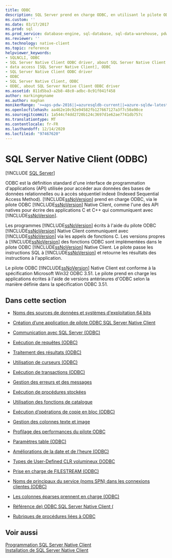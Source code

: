 ```yaml
---
title: ODBC
description: SQL Server prend en charge ODBC, en utilisant le pilote ODBC SQL Server Native Client, en tant qu’API native pour les applications C et C++ qui communiquent avec SQL Server.
ms.custom: ''
ms.date: 03/17/2017
ms.prod: sql
ms.prod_service: database-engine, sql-database, sql-data-warehouse, pdw
ms.reviewer: ''
ms.technology: native-client
ms.topic: reference
helpviewer_keywords:
- SQLNCLI, ODBC
- SQL Server Native Client ODBC driver, about SQL Server Native Client ODBC driver
- data access [SQL Server Native Client], ODBC
- SQL Server Native Client ODBC driver
- ODBC
- SQL Server Native Client, ODBC
- ODBC, about SQL Server Native Client ODBC driver
ms.assetid: 811d5ba3-a2b8-48c0-adbc-8c91f041f458
author: markingmyname
ms.author: maghan
monikerRange: '>=aps-pdw-2016||=azuresqldb-current||=azure-sqldw-latest||>=sql-server-2016||>=sql-server-linux-2017||=azuresqldb-mi-current'
ms.openlocfilehash: aa462e10c92e94582fb127667127a3f7c50a98ce
ms.sourcegitcommit: 1a544cf4dd2720b124c3697d1e62ae7741db757c
ms.translationtype: MT
ms.contentlocale: fr-FR
ms.lasthandoff: 12/14/2020
ms.locfileid: "97467620"
---
```

# <a name="sql-server-native-client-odbc"></a>SQL Server Native Client (ODBC)
[!INCLUDE [SQL Server](../../../includes/applies-to-version/sql-asdb-asdbmi-asa-pdw.md)]

  ODBC est la définition standard d'une interface de programmation d'applications (API) utilisée pour accéder aux données des bases de données relationnelles ou à accès séquentiel indexé (Indexed Sequential Access Method). [!INCLUDE[ssNoVersion](../../../includes/ssnoversion-md.md)] prend en charge ODBC, via le pilote ODBC [!INCLUDE[ssNoVersion](../../../includes/ssnoversion-md.md)] Native Client, comme l'une des API natives pour écrire des applications C et C++ qui communiquent avec [!INCLUDE[ssNoVersion](../../../includes/ssnoversion-md.md)].  
  
 Les programmes [!INCLUDE[ssNoVersion](../../../includes/ssnoversion-md.md)] écrits à l'aide du pilote ODBC [!INCLUDE[ssNoVersion](../../../includes/ssnoversion-md.md)] Native Client communiquent avec [!INCLUDE[ssNoVersion](../../../includes/ssnoversion-md.md)] via les appels de fonctions C. Les versions propres à [!INCLUDE[ssNoVersion](../../../includes/ssnoversion-md.md)] des fonctions ODBC sont implémentées dans le pilote ODBC [!INCLUDE[ssNoVersion](../../../includes/ssnoversion-md.md)] Native Client. Le pilote passe les instructions SQL à [!INCLUDE[ssNoVersion](../../../includes/ssnoversion-md.md)] et retourne les résultats des instructions à l'application.  
  
 Le pilote ODBC [!INCLUDE[ssNoVersion](../../../includes/ssnoversion-md.md)] Native Client est conforme à la spécification Microsoft Win32 ODBC 3.51. Le pilote prend en charge les applications écrites à l'aide de versions antérieures d'ODBC selon la manière définie dans la spécification ODBC 3.51.  
  
## <a name="in-this-section"></a>Dans cette section  
  
-   [Noms des sources de données et systèmes d'exploitation 64 bits](../../../relational-databases/native-client/odbc/data-source-names-and-64-bit-operating-systems.md)  
  
-   [Création d’une application de pilote ODBC SQL Server Native Client](../../../relational-databases/native-client/odbc/creating-a-driver-application.md)  
  
-   [Communication avec SQL Server &#40;ODBC&#41;](../../../relational-databases/native-client-odbc-communication/communicating-with-sql-server-odbc.md)  
  
-   [Exécution de requêtes &#40;ODBC&#41;](../../../relational-databases/native-client-odbc-queries/executing-queries-odbc.md)  
  
-   [Traitement des résultats &#40;ODBC&#41;](../../../relational-databases/native-client-odbc-results/processing-results-odbc.md)  
  
-   [Utilisation de curseurs &#40;ODBC&#41;](../../../relational-databases/native-client-odbc-cursors/using-cursors-odbc.md)  
  
-   [Exécution de transactions &#40;ODBC&#41;](./performing-transactions-in-odbc.md)  
  
-   [Gestion des erreurs et des messages](../../../relational-databases/native-client-odbc-error-messages/handling-errors-and-messages.md)  
  
-   [Exécution de procédures stockées](../../../relational-databases/native-client-odbc-stored-procedures/running-stored-procedures.md)  
  
-   [Utilisation des fonctions de catalogue](../../../relational-databases/native-client/odbc/using-catalog-functions.md)  
  
-   [Exécution d’opérations de copie en bloc &#40;ODBC&#41;](../../../relational-databases/native-client-odbc-bulk-copy-operations/performing-bulk-copy-operations-odbc.md)  
  
-   [Gestion des colonnes texte et image](../../../relational-databases/native-client-odbc-text-image-columns/managing-text-and-image-columns.md)  
  
-   [Profilage des performances du pilote ODBC](../../../relational-databases/native-client/odbc/profiling-odbc-driver-performance.md)  
  
-   [Paramètres table &#40;ODBC&#41;](../../../relational-databases/native-client-odbc-table-valued-parameters/table-valued-parameters-odbc.md)  
  
-   [Améliorations de la date et de l’heure &#40;ODBC&#41;](../../../relational-databases/native-client-odbc-date-time/date-and-time-improvements-odbc.md)  
  
-   [Types de User-Defined CLR volumineux &#40;&#41;ODBC ](../../../relational-databases/native-client/odbc/large-clr-user-defined-types-odbc.md)  
  
-   [Prise en charge de FILESTREAM &#40;ODBC&#41;](../../../relational-databases/native-client/odbc/filestream-support-odbc.md)  
  
-   [Noms de principaux du service &#40;noms SPN&#41; dans les connexions clientes &#40;ODBC&#41;](../../../relational-databases/native-client/odbc/service-principal-names-spns-in-client-connections-odbc.md)  
  
-   [Les colonnes éparses prennent en charge &#40;ODBC&#41;](../../../relational-databases/native-client/odbc/sparse-columns-support-odbc.md)  
  
-   [Référence de&#41; ODBC SQL Server Native Client &#40;]()  
  
-   [Rubriques de procédures liées à ODBC](../../../relational-databases/native-client-odbc-how-to/odbc-how-to-topics.md)  
  
## <a name="see-also"></a>Voir aussi  
 [Programmation SQL Server Native Client](../../../relational-databases/native-client/sql-server-native-client-programming.md)   
 [Installation de SQL Server Native Client](../../../relational-databases/native-client/applications/installing-sql-server-native-client.md)  
  
